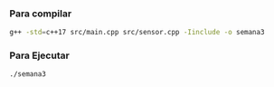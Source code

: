 
### Para compilar
```bash
g++ -std=c++17 src/main.cpp src/sensor.cpp -Iinclude -o semana3
```

### Para Ejecutar
```bash
./semana3
```

